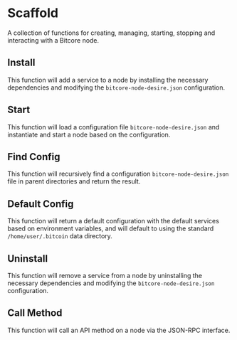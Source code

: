 # Scaffold
A collection of functions for creating, managing, starting, stopping and interacting with a Bitcore node.

## Install
This function will add a service to a node by installing the necessary dependencies and modifying the `bitcore-node-desire.json` configuration.

## Start
This function will load a configuration file `bitcore-node-desire.json` and instantiate and start a node based on the configuration.

## Find Config
This function will recursively find a configuration `bitcore-node-desire.json` file in parent directories and return the result.

## Default Config
This function will return a default configuration with the default services based on environment variables, and will default to using the standard `/home/user/.bitcoin` data directory.

## Uninstall
This function will remove a service from a node by uninstalling the necessary dependencies and modifying the `bitcore-node-desire.json` configuration.

## Call Method
This function will call an API method on a node via the JSON-RPC interface.
